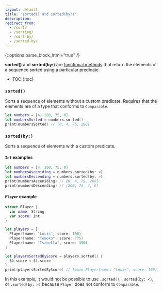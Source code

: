 ```yaml
---
layout: default
title: "sorted() and sorted(by:)"
description: 
redirect_from:
  - /sort/
  - /sorting/
  - /sort-by/
  - /sorted-by/
---
```

{::options parse_block_html="true" /}

**sorted()** and **sorted(by:)** are [functional methods](/functional-methods-comparison) that return the elements of a sequence sorted using a particular predicate.

* TOC
{:toc}

### `sorted()`

Sorts a sequence of elements without a custom predicate. Requires that the elements are of a type that conforms to `Comparable`.

```swift
let numbers = [4, 200, 75, 0]
let numbersSorted = numbers.sorted()
print(numbersSorted) // [0, 4, 75, 200]
```

### `sorted(by:)`

Sorts a sequence of elements with a custom predicate.

#### `Int` examples

```swift
let numbers = [4, 200, 75, 0]
let numbersAsceniding = numbers.sorted(by: <)
let numbersDescending = numbers.sorted(by: >)
print(numbersAsceniding) // [0, 4, 75, 200]
print(numbersDescending) // [200, 75, 4, 0]
```

#### `Player` example

```swift
struct Player {
  var name: String
  var score: Int
}

let players = [
  Player(name: "Louis", score: 100)
  Player(name: "Tomoko", score: 775)
  Player(name: "Isabella", score: 350)
]

let playersSortedByScore = players.sorted() {
  $0.score < $1.score
}
print(playersSortedByScore) // [main.Player(name: "Louis", score: 100), main.Player(name: "Isabella", score: 350), main.Player(name: "Tomoko", score: 775)]
```

In this example, it would not be possible to use `.sorted()`, `.sorted(by: <)`, or `.sorted(by: >)` because `Player` does not conform to `Comparable`.

